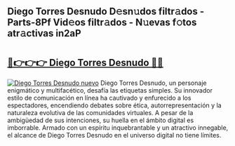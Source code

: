 ## Diego Torres Desnudo D𝚎sn𝚞dos filtr𝚊dos - Parts-8Pf Vid𝚎os filtr𝚊dos - N𝚞evas f𝚘tos atr𝚊ctivas in2aP

# <h2><a href="http://mb3nsa5.tromn.icu/?c=Diego+Torres+Desnudo">🔗👉👉👉 Diego Torres Desnudo 🔗🔗</a></h2>

[![Diego Torres Desnudo nuevo](https://i.imgur.com/pEAQMta.gif)](http://mb3nsa5.tromn.icu/?c=Diego+Torres+Desnudo)
Diego Torres Desnudo, un personaje enigmático y multifacético, desafía las etiquetas simples. Su innovador estilo de comunicación en línea ha cautivado y enfurecido a los espectadores, encendiendo debates sobre ética, autorrepresentación y la naturaleza evolutiva de las comunidades virtuales. A pesar de la ambigüedad de sus intenciones, su huella en el ámbito digital es imborrable. Armado con un espíritu inquebrantable y un atractivo innegable, el alcance de Diego Torres Desnudo en el universo digital no tiene límites.
